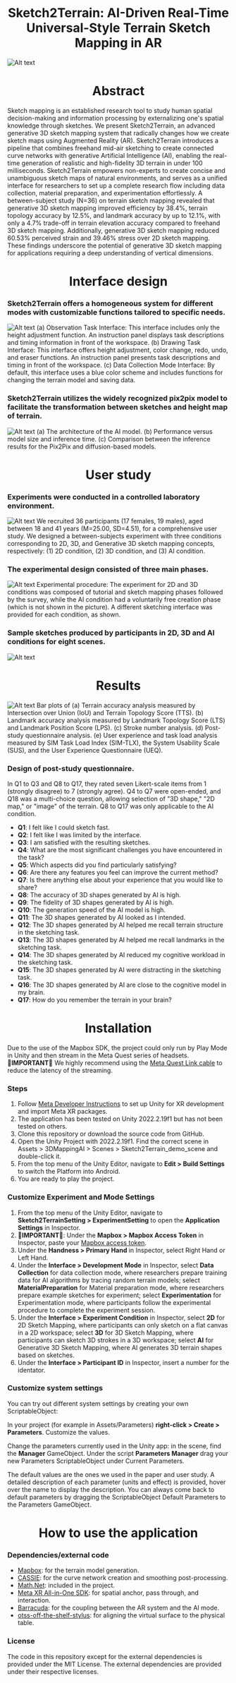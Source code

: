 <h1 align="center">Sketch2Terrain: AI-Driven Real-Time Universal-Style Terrain Sketch Mapping in AR</h1>

<!-- Sketch2Terrain empowers non-experts to create concise and unambiguous sketch maps of natural environments. The system also serves as a comprehensive tool for researchers, providing a unified interface that supports the entire research workflow, including data collection, material preparation, and experimentation. -->

![Alt text](https://github.com/ETH-IKG/Sketch2Terrain/blob/main/images/Teasor.png?raw=true "The apparatus and workflow of the interface.")
<h1 align="center">Abstract</h1>

Sketch mapping is an established research tool to study human spatial decision-making and information processing by externalizing one's spatial knowledge through sketches. We present Sketch2Terrain, an advanced generative 3D sketch mapping system that radically changes how we create sketch maps using Augmented Reality (AR). Sketch2Terrain introduces a pipeline that combines freehand mid-air sketching to create connected curve networks with generative Artificial Intelligence (AI), enabling the real-time generation of realistic and high-fidelity 3D terrain in under 100 milliseconds. Sketch2Terrain empowers non-experts to create concise and unambiguous sketch maps of natural environments, and serves as a unified interface for researchers to set up a complete research flow including data collection, material preparation, and experimentation effortlessly. A between-subject study (N=36) on terrain sketch mapping revealed that generative 3D sketch mapping improved efficiency by 38.4%, terrain topology accuracy by 12.5%, and landmark accuracy by up to 12.1%, with only a 4.7% trade-off in terrain elevation accuracy compared to freehand 3D sketch mapping. Additionally, generative 3D sketch mapping reduced 60.53% perceived strain and 39.46% stress over 2D sketch mapping. These findings underscore the potential of generative 3D sketch mapping for applications requiring a deep understanding of vertical dimensions. 

<h1 align="center">Interface design</h1>

### Sketch2Terrain offers a homogeneous system for different modes with customizable functions tailored to specific needs.
![Alt text](https://github.com/ETH-IKG/Sketch2Terrain/blob/main/images/Interface_while.png?raw=true "The interface design.")
(a) Observation Task Interface: This interface includes only the height adjustment function. An instruction panel displays task descriptions and timing information in front of the workspace. (b) Drawing Task Interface: This interface offers height adjustment, color change, redo, undo, and eraser functions. An instruction panel presents task descriptions and timing in front of the workspace. (c) Data Collection Mode Interface: By default, this interface uses a blue color scheme and includes functions for changing the terrain model and saving data.

<!-- ### Sketch2Terrain provides real-time terrain generation, allowing users to iteratively sketch and visualise for more accurate results.
![Alt text](https://github.com/ETH-IKG/Sketch2Terrain/blob/main/images/Workflow.png?raw=true "The workflow.")
The typical workflow for creating a 3D terrain with Sketch2Terrain is illustrated in the sequence. User-sketched strokes are highlighted in blue. The system automatically generates a well-connected curve network to facilitate terrain creation. As more strokes are added (progressing from (a) to (f)), the generated terrain becomes increasingly accurate. The second row from (g) to (l) shows the height map of the corresponding terrain model (altitude as color gradient). -->

### Sketch2Terrain utilizes the widely recognized pix2pix model to facilitate the transformation between sketches and height map of terrain.
![Alt text](https://github.com/ETH-IKG/Sketch2Terrain/blob/main/images/Architecture.png?raw=true "The detail of the pipeline of the Pix2pix model.")
(a) The architecture of the AI model. (b) Performance versus model size and inference time. (c) Comparison between the inference results for the Pix2Pix and diffusion-based models.

<h1 align="center">User study</h1>

### Experiments were conducted in a controlled laboratory environment.
![Alt text](https://github.com/ETH-IKG/Sketch2Terrain/blob/main/images/Experiment_Setting.png?raw=true "Experimental setting.")
We recruited 36 participants (17 females, 19 males), aged between 18 and 41 years (M=25.00, SD=4.51), for a comprehensive user study. We designed a between-subjects experiment with three conditions corresponding to 2D, 3D, and Generative 3D sketch mapping concepts, respectively: (1) 2D condition, (2) 3D condition, and (3) AI condition. 

### The experimental design consisted of three main phases.
![Alt text](https://github.com/ETH-IKG/Sketch2Terrain/blob/main/images/Experiment_Design.png?raw=true "Experimental design.")
Experimental procedure: The experiment for 2D and 3D conditions was composed of tutorial and sketch mapping phases followed by the survey, while the AI condition had a voluntarily free creation phase (which is not shown in the picture). A different sketching interface was provided for each condition, as shown.

### Sample sketches produced by participants in 2D, 3D and AI conditions for eight scenes.
![Alt text](https://github.com/ETH-IKG/Sketch2Terrain/blob/main/images/Example_Sketch.png?raw=true "Example Sketch.")

<h1 align="center">Results</h1>

![Alt text](https://github.com/ETH-IKG/Sketch2Terrain/blob/main/images/Statistics_results.png?raw=true "Statistics_results.")
Bar plots of  (a) Terrain accuracy analysis measured by Intersection over Union (IoU) and Terrain Topology Score (TTS). (b) Landmark accuracy analysis measured by Landmark Topology Score (LTS) and Landmark Position Score (LPS). (c) Stroke number analysis. (d) Post-study questionnaire analysis. (e) User experience and task load analysis measured by SIM Task Load Index (SIM-TLX), the System Usability Scale (SUS), and the User Experience Questionnaire (UEQ).

### Design of post-study questionnaire.
In Q1 to Q3 and Q8 to Q17, they rated seven Likert-scale items from 1 (strongly disagree) to 7 (strongly agree). Q4 to Q7 were open-ended, and Q18 was a multi-choice question, allowing selection of "3D shape," "2D map," or "image" of the terrain. Q8 to Q17 was only applicable to the AI condition. 

- **Q1**: I felt like I could sketch fast.
- **Q2**: I felt like I was limited by the interface.
- **Q3**: I am satisfied with the resulting sketches.
- **Q4**: What are the most significant challenges you have encountered in the task?
- **Q5**: Which aspects did you find particularly satisfying?
- **Q6**: Are there any features you feel can improve the current method?
- **Q7**: Is there anything else about your experience that you would like to share?
- **Q8**: The accuracy of 3D shapes generated by AI is high.
- **Q9**: The fidelity of 3D shapes generated by AI is high.
- **Q10**: The generation speed of the AI model is high.
- **Q11**: The 3D shapes generated by AI looked as I intended.
- **Q12**: The 3D shapes generated by AI helped me recall terrain structure in the sketching task.
- **Q13**: The 3D shapes generated by AI helped me recall landmarks in the sketching task.
- **Q14**: The 3D shapes generated by AI reduced my cognitive workload in the sketching task.
- **Q15**: The 3D shapes generated by AI were distracting in the sketching task.
- **Q16**: The 3D shapes generated by AI are close to the cognitive model in my brain.
- **Q17**: How do you remember the terrain in your brain?

<h1 align="center">Installation</h1>

Due to the use of the Mapbox SDK, the project could only run by Play Mode in Unity and then stream in the Meta Quest series of headsets. **🔴IMPORTANT🔴** We highly recommend using the [Meta Quest Link cable](https://www.meta.com/ch/en/quest/accessories/link-cable/) to reduce the latency of the streaming. 
### Steps 
1. Follow [Meta Developer Instructions](https://developer.oculus.com/documentation/unity/unity-before-you-begin/) to set up Unity for XR development and import Meta XR packages.
2. The application has been tested on Unity 2022.2.19f1 but has not been tested on others.
3. Clone this repository or download the source code from GitHub.
4. Open the Unity Project with 2022.2.19f1. Find the correct scene in Assets > 3DMappingAI > Scenes > Sketch2Terrain_demo_scene and double-click it.
5. From the top menu of the Unity Editor, navigate to **Edit > Build Settings** to switch the Platform into Android.
6. You are ready to play the project.
### Customize Experiment and Mode Settings
1. From the top menu of the Unity Editor, navigate to **Sketch2TerrainSetting > ExperimentSetting** to open the **Application Settings** in Inspector.
2. **🔴IMPORTANT🔴**: Under the **Mapbox > Mapbox Access Token** in Inspector, paste your [Mapbox access token](https://www.mapbox.com/install/unity/permission).
3. Under the **Handness > Primary Hand** in Inspector, select Right Hand or Left Hand.
4. Under the **Interface > Development Mode** in Inspector, select **Data Collection** for data collection mode, where researchers prepare training data for AI algorithms by tracing random terrain models; select **MaterialPreparation** for Material preparation mode, where researchers prepare example sketches for experiment; select **Experimentation** for Experimentation mode, where participants follow the experimental procedure to complete the experiment session.
5. Under the **Interface > Experiment Condition** in Inspector, select **2D** for 2D Sketch Mapping, where participants can only sketch on a flat canvas in a 2D workspace; select **3D** for 3D Sketch Mapping, where participants can sketch 3D strokes in a 3D workspace; select **AI** for Generative 3D Sketch Mapping, where AI generates 3D terrain shapes based on sketches.
6. Under the **Interface > Participant ID** in Inspector, insert a number for the identator.

### Customize system settings
You can try out different system settings by creating your own ScriptableObject:

In your project (for example in Assets/Parameters) **right-click > Create > Parameters**. Customize the values.

Change the parameters currently used in the Unity app: in the scene, find the **Manager** GameObject. Under the script **Parameters Manager** drag your new Parameters ScriptableObject under Current Parameters.

The default values are the ones we used in the paper and user study. A detailed description of each parameter (units and effect) is provided, hover over the name to display the description. You can always come back to default parameters by dragging the ScriptableObject Default Parameters to the Parameters GameObject.

<h1 align="center">How to use the application</h1>


### Dependencies/external code
- [Mapbox](https://www.mapbox.com/unity): for the terrain model generation.
- [CASSIE](https://gitlab.inria.fr/D3/cassie): for the curve network creation and smoothing post-processing.
- [Math.Net](https://numerics.mathdotnet.com/): included in the project.
- [Meta XR All-in-One SDK](https://assetstore.unity.com/packages/tools/integration/meta-xr-all-in-one-sdk-269657): for spatial anchor, pass through, and interaction.
- [Barracuda](https://github.com/Unity-Technologies/barracuda-release): for the coupling between the AR system and the AI mode.
- [otss-off-the-shelf-stylus](https://gitlab2.informatik.uni-wuerzburg.de/hci-development/otss-off-the-shelf-stylus): for aligning the virtual surface to the physical table.

### License
The code in this repository except for the external dependencies is provided under the MIT License. The external dependencies are provided under their respective licenses.
